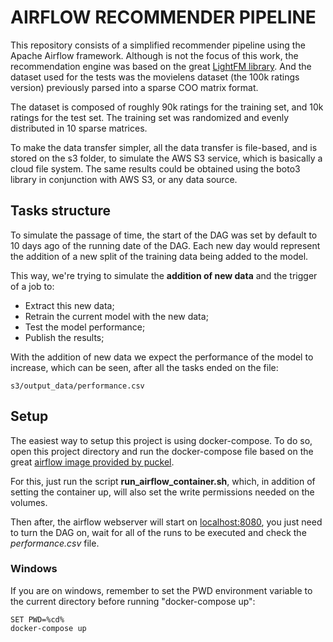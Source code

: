 # AIRFLOW RECOMMENDER PIPELINE

This repository consists of a simplified recommender pipeline using the Apache Airflow framework.
Although is not the focus of this work, the recommendation engine was based on the great [LightFM library](https://github.com/lyst/lightfm).
And the dataset used for the tests was the movielens dataset (the 100k ratings version) previously parsed into a sparse COO matrix format.

The dataset is composed of roughly 90k ratings for the training set, and 10k ratings for the test set.
The training set was randomized and evenly distributed in 10 sparse matrices.

To make the data transfer simpler, all the data transfer is file-based, and is stored on the s3 folder, to simulate 
the AWS S3 service, which is basically a cloud file system. The same results could be obtained using the boto3 library
in conjunction with AWS S3, or any data source.

## Tasks structure
To simulate the passage of time, the start of the DAG was set by default to 10 days ago of the running date of the DAG. 
Each new day would represent the addition of a new split of the training data being added to the model. 

This way, we're trying to simulate the **addition of new data** and the trigger of a job to:
- Extract this new data;
- Retrain the current model with the new data;
- Test the model performance;
- Publish the results;

With the addition of new data we expect the performance of the model to increase, which can be seen, after all the tasks
ended on the file:
```
s3/output_data/performance.csv
```

## Setup
The easiest way to setup this project is using docker-compose. To do so, open this project directory and
run the docker-compose file based on the great [airflow image provided by puckel](https://github.com/puckel/docker-airflow).

For this, just run the script **run_airflow_container.sh**, which, in addition of setting the container up,
will also set the write permissions needed on the volumes.

Then after, the airflow webserver will start on [localhost:8080](http://localhost:8080/), you just need to turn the DAG on, 
wait for all of the runs to be executed and check the *performance.csv* file.

### Windows
If you are on windows, remember to set the PWD environment variable to the current directory before running 
"docker-compose up":
```
SET PWD=%cd%
docker-compose up
```

